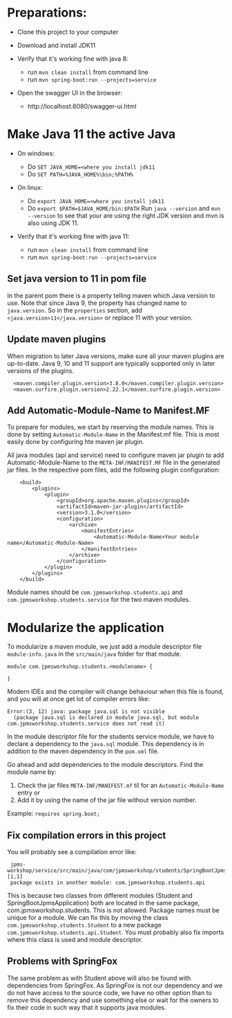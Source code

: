 # Preparations:
* Clone this project to your computer
* Download and install JDK11 

* Verify that it's working fine with java 8:
  - run `mvn clean install` from command line
  - run `mvn spring-boot:run --projects=service`
  
* Open the swagger UI in the browser:
  - http://localhost:8080/swagger-ui.html
  
# Make Java 11 the active Java
  * On windows:
    - Do `SET JAVA_HOME=<where you install jdk11`
    - Do `SET PATH=%JAVA_HOME%\bin;%PATH%`
  * On linux:
    - Do `export JAVA_HOME=<where you install jdk11`
    - Do `export $PATH=$JAVA_HOME/bin:$PATH`
Run `java --version` and `mvn --version` to see that your are using the
right JDK version and mvn is also using JDK 11.

* Verify that it's working fine with java 11:
  - run `mvn clean install` from command line
  - run `mvn spring-boot:run --projects=service`

## Set java version to 11 in pom file
In the parent pom there is a property telling maven which Java version to use.
Note that since Java 9, the property has changed name to  `java.version`. So in the `properties` section, add
` <java.version>11</java.version>` or replace 11 with your version.

## Update maven plugins
When migration to later Java versions, make sure all your maven plugins are up-to-date. Java 9, 10 and 11 support are
typically supported only in later versions of the plugins.

```
  <maven.compiler.plugin.version>3.8.0</maven.compiler.plugin.version>
  <maven.surfire.plugin.version>2.22.1</maven.surfire.plugin.version>
```

## Add Automatic-Module-Name to Manifest.MF
To prepare for modules, we start by reserving the module names. This is done by setting `Automatic-Module-Name` in the Manifest.mf file. This is most easily done by configuring hte maven jar plugin.

All java modules (api and service) need to configure maven jar plugin to add Automatic-Module-Name to the `META-INF/MANIFEST.MF` file in the generated jar files.
In the respective pom files, add the following plugin configuration:
```
    <build>
        <plugins>
            <plugin>
                <groupId>org.apache.maven.plugins</groupId>
                <artifactId>maven-jar-plugin</artifactId>
                <version>3.1.0</version>
                <configuration>
                    <archive>
                        <manifestEntries>
                            <Automatic-Module-Name>Your module name</Automatic-Module-Name>
                        </manifestEntries>
                    </archive>
                </configuration>
            </plugin>
        </plugins>
    </build>

```      

Module names should be `com.jpmsworkshop.students.api` and `com.jpmsworkshop.students.service` for the two maven modules.

# Modularize the application
To modularize a maven module, we just add a module descriptor file `module-info.java` in the `src/main/java` folder for that module.
```
module com.jpmsworkshop.students.<modulename> {

}
```
Modern IDEs and the compiler will change behaviour when this file is found, and you will at once get lot of compiler errors like: 
```
Error:(3, 12) java: package java.sql is not visible
  (package java.sql is declared in module java.sql, but module com.jpmsworkshop.students.service does not read it)
```
In the module descriptor file for the students service module, we have to declare a dependency to the `java.sql` module. 
This dependency is in addition to the maven dependency in the `pom.xml` file. 

Go ahead and add dependencies to the module descriptors. Find the module name by:
1. Check the jar files `META-INF/MANIFEST.mf` til for an `Automatic-Module-Name` entry or
2. Add it by using the name of the jar file without version number.

Example: `requires spring.boot;`

## Fix compilation errors in this project
You will probably see a compilation error like:
```
 jpms-workshop/service/src/main/java/com/jpmsworkshop/students/SpringBootJpmsApplication.java:[1,1] 
 package exists in another module: com.jpmsworkshop.students.api
```

This is because two classes from different modules (Student and SpringBootJpmsApplication) both are located in the same package, com.jpmsworkshop.students.
This is not allowed. Package names must be unique for a module. We can fix this by moving the class `com.jpmsworkshop.students.Student` to a new package
`com.jpmsworkshop.students.api.Student`. You must probably also fix imports where this class is used and module descriptor.

## Problems with SpringFox
The same problem as with Student above will also be found with dependencies from SpringFox. As SpringFox is not our dependency and we do not have access to the source code, 
we have no other option than to remove this dependency and use something else or wait for the owners to fix their code in such way that it supports java modules.